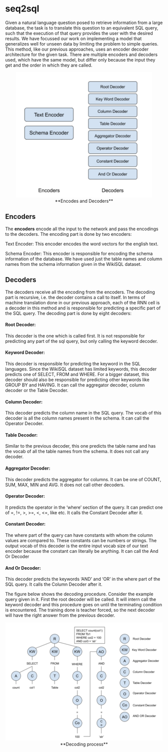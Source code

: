 # seq2sql


Given a natural language question posed to retrieve information from a large database, the task is to translate this question to an equivalent SQL query, such that the execution of that query provides the user with the desired results. We have focussed our work on implementing a model that generalizes well for unseen data by limiting the problem to simple queries.
<br>
This method, like our previous approaches, uses an encoder decoder architecture for the given task. There are multiple encoders and decoders used, which have the same model, but differ only because the input they get and the order in which they are called.
<p align="center">
<img src='imgs/encoders_and_decoders.png' height="400"/>
<br>
**Encodes and Decoders**
<br>
</p>

## Encoders

The **encoders** encode all the input to the network and pass the encodings to the decoders. 
The encoding part is done by two encoders:


Text Encoder: This encoder encodes the word vectors for the english text.

Schema Encoder: This encoder is responsible for encoding the schema information of the database. We have used just the table names and column names from the schema information given in the WikiSQL dataset.  

## Decoders

The decoders receive all the encoding from the encoders. The decoding part is recursive, i.e. the decoder contains a call to itself. In terms of machine translation done in our previous approach, each of the RNN cell is a decoder in this method and is responsible for predicting a specific part of the SQL query. The decoding part is done by eight decoders:

#### Root Decoder: 
This decoder is the one which is called first. It is not responsible for predicting any part of the sql query, but only calling the keyword decoder. 

#### Keyword Decoder:  
This decoder is responsible for predicting the keyword in the SQL languages. Since the WikiSQL dataset has limited keywords, this decoder predicts one of SELECT, FROM and WHERE. For a bigger dataset, this decoder should also be responsible for predicting other keywords like GROUP BY and HAVING. It can call the aggregator decoder, column decoder or the Table Decoder.

#### Column Decoder: 
This decoder predicts the column name in the SQL query. The vocab of this decoder is all the column names present in the schema. It can call the Operator Decoder. 

#### Table Decoder: 
Similar to the previous decoder, this one predicts the table name and has the vocab of all the table names from the schema. It does not call any decoder.

#### Aggregator Decoder: 
This decoder predicts the aggregator for columns. It can be one of COUNT, SUM, MAX, MIN and AVG. It does not call other decoders.

#### Operator Decoder: 
It predicts the operator in the ‘where’ section of the query. It can predict one of =, !=, >, >=, <, <=, like etc. It calls the Constant Decoder after it.

#### Constant Decoder: 
The where part of the query can have constants with whom the column values are compared to. These constants can be numbers or strings. The output vocab of this decoder is the entire input vocab size of our text encoder because the constant can literally be anything. It can call the And Or Decoder 

#### And Or Decoder: 
This decoder predicts the keywords ‘AND’ and ‘OR’ in the where part of the SQL query. It calls the Column Decoder after it.


The figure below shows the decoding procedure. Consider the example query given in it. First the root decoder will be called. It will intern call the keyword decoder and this procedure goes on until the terminating condition is encountered. The training done is teacher forced, so the next decoder will have the right answer from the previous decoder. 

<p align="center">
<img src='imgs/decoding_process.png'/>
**Decoding process**
</p>
